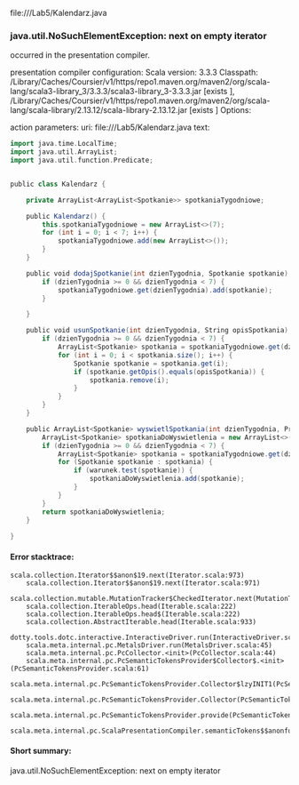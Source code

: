 file://<WORKSPACE>/Lab5/Kalendarz.java
### java.util.NoSuchElementException: next on empty iterator

occurred in the presentation compiler.

presentation compiler configuration:
Scala version: 3.3.3
Classpath:
<HOME>/Library/Caches/Coursier/v1/https/repo1.maven.org/maven2/org/scala-lang/scala3-library_3/3.3.3/scala3-library_3-3.3.3.jar [exists ], <HOME>/Library/Caches/Coursier/v1/https/repo1.maven.org/maven2/org/scala-lang/scala-library/2.13.12/scala-library-2.13.12.jar [exists ]
Options:



action parameters:
uri: file://<WORKSPACE>/Lab5/Kalendarz.java
text:
```scala
import java.time.LocalTime;
import java.util.ArrayList;
import java.util.function.Predicate;


public class Kalendarz {

    private ArrayList<ArrayList<Spotkanie>> spotkaniaTygodniowe;

    public Kalendarz() {
        this.spotkaniaTygodniowe = new ArrayList<>(7); 
        for (int i = 0; i < 7; i++) {
            spotkaniaTygodniowe.add(new ArrayList<>()); 
        }
    }

    public void dodajSpotkanie(int dzienTygodnia, Spotkanie spotkanie) {
        if (dzienTygodnia >= 0 && dzienTygodnia < 7) {
            spotkaniaTygodniowe.get(dzienTygodnia).add(spotkanie);
        }

    }

    public void usunSpotkanie(int dzienTygodnia, String opisSpotkania) {
        if (dzienTygodnia >= 0 && dzienTygodnia < 7) {
            ArrayList<Spotkanie> spotkania = spotkaniaTygodniowe.get(dzienTygodnia);
            for (int i = 0; i < spotkania.size(); i++) {
                Spotkanie spotkanie = spotkania.get(i);
                if (spotkanie.getOpis().equals(opisSpotkania)) {
                    spotkania.remove(i);
                }
            }
        }
    }

    public ArrayList<Spotkanie> wyswietlSpotkania(int dzienTygodnia, Predicate<Spotkanie> warunek) {
        ArrayList<Spotkanie> spotkaniaDoWyswietlenia = new ArrayList<>();
        if (dzienTygodnia >= 0 && dzienTygodnia < 7) {
            ArrayList<Spotkanie> spotkania = spotkaniaTygodniowe.get(dzienTygodnia);
            for (Spotkanie spotkanie : spotkania) {
                if (warunek.test(spotkanie)) {
                    spotkaniaDoWyswietlenia.add(spotkanie);
                }
            }
        }
        return spotkaniaDoWyswietlenia;
    }
    
}

```



#### Error stacktrace:

```
scala.collection.Iterator$$anon$19.next(Iterator.scala:973)
	scala.collection.Iterator$$anon$19.next(Iterator.scala:971)
	scala.collection.mutable.MutationTracker$CheckedIterator.next(MutationTracker.scala:76)
	scala.collection.IterableOps.head(Iterable.scala:222)
	scala.collection.IterableOps.head$(Iterable.scala:222)
	scala.collection.AbstractIterable.head(Iterable.scala:933)
	dotty.tools.dotc.interactive.InteractiveDriver.run(InteractiveDriver.scala:168)
	scala.meta.internal.pc.MetalsDriver.run(MetalsDriver.scala:45)
	scala.meta.internal.pc.PcCollector.<init>(PcCollector.scala:44)
	scala.meta.internal.pc.PcSemanticTokensProvider$Collector$.<init>(PcSemanticTokensProvider.scala:61)
	scala.meta.internal.pc.PcSemanticTokensProvider.Collector$lzyINIT1(PcSemanticTokensProvider.scala:61)
	scala.meta.internal.pc.PcSemanticTokensProvider.Collector(PcSemanticTokensProvider.scala:61)
	scala.meta.internal.pc.PcSemanticTokensProvider.provide(PcSemanticTokensProvider.scala:90)
	scala.meta.internal.pc.ScalaPresentationCompiler.semanticTokens$$anonfun$1(ScalaPresentationCompiler.scala:110)
```
#### Short summary: 

java.util.NoSuchElementException: next on empty iterator
